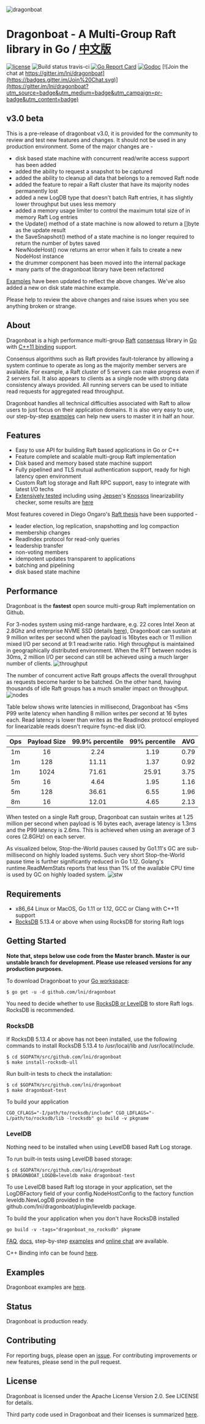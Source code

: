 ![dragonboat](./docs/dragonboat.jpg)
# Dragonboat - A Multi-Group Raft library in Go / [中文版](README.CHS.md) ##
[![license](http://img.shields.io/badge/license-Apache2-blue.svg)](https://github.com/lni/dragonboat/blob/master/LICENSE)
![Build status travis-ci](https://travis-ci.com/lni/dragonboat.svg?branch=master)
[![Go Report Card](https://goreportcard.com/badge/github.com/lni/dragonboat)](https://goreportcard.com/report/github.com/lni/dragonboat)
[![Godoc](http://img.shields.io/badge/go-documentation-blue.svg)](https://godoc.org/github.com/lni/dragonboat)
[![Join the chat at https://gitter.im/lni/dragonboat](https://badges.gitter.im/Join%20Chat.svg)](https://gitter.im/lni/dragonboat?utm_source=badge&utm_medium=badge&utm_campaign=pr-badge&utm_content=badge)

## v3.0 beta ##

This is a pre-release of dragonboat v3.0, it is provided for the community to review and test new features and changes. It should not be used in any production environment. Some of the major changes are - 

* disk based state machine with concurrent read/write access support has been added
* added the ability to request a snapshot to be captured
* added the ability to cleanup all data that belongs to a removed Raft node
* added the feature to repair a Raft cluster that have its majority nodes permanently lost
* added a new LogDB type that doesn't batch Raft entries, it has slightly lower throughput but uses less memory
* added a memory usage limiter to control the maximum total size of in memory Raft Log entries
* the Update() method of a state machine is now allowed to return a []byte as the update result
* the SaveSnapshot() method of a state machine is no longer required to return the number of bytes saved
* NewNodeHost() now returns an error when it fails to create a new NodeHost instance
* the drummer component has been moved into the internal package
* many parts of the dragonboat library have been refactored

[Examples](https://github.com/lni/dragonboat-example/tree/on-disk-state-machine) have been updated to reflect the above changes. We've also added a new on disk state machine example. 

Please help to review the above changes and raise issues when you see anything broken or strange. 

## About ##
Dragonboat is a high performance multi-group [Raft](https://raft.github.io/) [consensus](https://en.wikipedia.org/wiki/Consensus_(computer_science)) library in [Go](https://golang.org/) with [C++11 binding](/binding) support.

Consensus algorithms such as Raft provides fault-tolerance by alllowing a system continue to operate as long as the majority member servers are available. For example, a Raft cluster of 5 servers can make progress even if 2 servers fail. It also appears to clients as a single node with strong data consistency always provided. All running servers can be used to initiate read requests for aggregated read throughput.

Dragonboat handles all technical difficulties associated with Raft to allow users to just focus on their application domains. It is also very easy to use, our step-by-step [examples](https://github.com/lni/dragonboat-example) can help new users to master it in half an hour.

## Features ##
* Easy to use API for building Raft based applications in Go or C++
* Feature complete and scalable multi-group Raft implementation
* Disk based and memory based state machine support
* Fully pipelined and TLS mutual authentication support, ready for high latency open environment
* Custom Raft log storage and Raft RPC support, easy to integrate with latest I/O techs
* [Extensively tested](/docs/test.md) including using [Jepsen](https://aphyr.com/tags/jepsen)'s [Knossos](https://github.com/jepsen-io/knossos) linearizability checker, some results are [here](https://github.com/lni/knossos-data)

Most features covered in Diego Ongaro's [Raft thesis](https://ramcloud.stanford.edu/~ongaro/thesis.pdf) have been supported -
* leader election, log replication, snapshotting and log compaction
* membership changes
* ReadIndex protocol for read-only queries
* leadership transfer
* non-voting members
* idempotent updates transparent to applications
* batching and pipelining
* disk based state machine

## Performance ##
Dragonboat is the __fastest__ open source multi-group Raft implementation on Github. 

For 3-nodes system using mid-range hardware, e.g. 22 cores Intel Xeon at 2.8Ghz and enterprise NVME SSD (details [here](docs/test.md)), Dragonboat can sustain at 9 million writes per second when the payload is 16bytes each or 11 million mixed I/O per second at 9:1 read:write ratio. High throughput is maintained in geographically distributed environment. When the RTT between nodes is 30ms, 2 million I/O per second can still be achieved using a much larger number of clients.
![throughput](./docs/throughput.png)

The number of concurrent active Raft groups affects the overall throughput as requests become harder to be batched. On the other hand, having thousands of idle Raft groups has a much smaller impact on throughput.
![nodes](./docs/nodes.png)

Table below shows write latencies in millisecond, Dragonboat has <5ms P99 write latency when handling 8 million writes per second at 16 bytes each. Read latency is lower than writes as the ReadIndex protocol employed for linearizable reads doesn't require fsync-ed disk I/O.

|Ops|Payload Size|99.9% percentile|99% percentile|AVG|
|:-:|:----------:|:--:|:-:|:-:|
|1m|16|2.24|1.19|0.79|
|1m|128|11.11|1.37|0.92|
|1m|1024|71.61|25.91|3.75|
|5m|16|4.64|1.95|1.16|
|5m|128|36.61|6.55|1.96|
|8m|16|12.01|4.65|2.13|

When tested on a single Raft group, Dragonboat can sustain writes at 1.25 million per second when payload is 16 bytes each, average latency is 1.3ms and the P99 latency is 2.6ms. This is achieved when using an average of 3 cores (2.8GHz) on each server.

As visualized below, Stop-the-World pauses caused by Go1.11's GC are sub-millisecond on highly loaded systems. Such very short Stop-the-World pause time is further significantly reduced in Go 1.12. Golang's runtime.ReadMemStats reports that less than 1% of the available CPU time is used by GC on highly loaded system.
![stw](./docs/stw.png)

## Requirements ##
* x86_64 Linux or MacOS, Go 1.11 or 1.12, GCC or Clang with C++11 support
* [RocksDB](https://github.com/facebook/rocksdb/blob/master/INSTALL.md) 5.13.4 or above when using RocksDB for storing Raft logs 

## Getting Started ##
__Note that, steps below use code from the Master branch. Master is our unstable branch for development. Please use released versions for any production purposes.__

To download Dragonboat to your [Go workspace](https://golang.org/doc/install):
```
$ go get -u -d github.com/lni/dragonboat
```
You need to decide whether to use [RocksDB or LevelDB](docs/storage.md) to store Raft logs. RocksDB is recommended.

### RocksDB ###
If RocksDB 5.13.4 or above has not been installed, use the following commands to install RocksDB 5.13.4 to /usr/local/lib and /usr/local/include.
```
$ cd $GOPATH/src/github.com/lni/dragonboat
$ make install-rocksdb-ull
```
Run built-in tests to check the installation:
```
$ cd $GOPATH/src/github.com/lni/dragonboat
$ make dragonboat-test
```
To build your application
```
CGO_CFLAGS="-I/path/to/rocksdb/include" CGO_LDFLAGS="-L/path/to/rocksdb/lib -lrocksdb" go build -v pkgname
```

### LevelDB ###
Nothing need to be installed when using LevelDB based Raft Log storage.

To run built-in tests using LevelDB based storage:
```
$ cd $GOPATH/src/github.com/lni/dragonboat
$ DRAGONBOAT_LOGDB=leveldb make dragonboat-test
```
To use LevelDB based Raft log storage in your application, set the LogDBFactory field of your config.NodeHostConfig to the factory function leveldb.NewLogDB provided in the github.com/lni/dragonboat/plugin/leveldb package.

To build the your application when you don't have RocksDB installed
```
go build -v -tags="dragonboat_no_rocksdb" pkgname
```

[FAQ](https://github.com/lni/dragonboat/wiki/FAQ), [docs](https://godoc.org/github.com/lni/dragonboat), step-by-step [examples](https://github.com/lni/dragonboat-example) and [online chat](https://gitter.im/lni/dragonboat) are available.

C++ Binding info can be found [here](https://github.com/lni/dragonboat/blob/master/binding/README.md).

## Examples ##
Dragonboat examples are [here](https://github.com/lni/dragonboat-example).

## Status ##
Dragonboat is production ready.

## Contributing ##
For reporting bugs, please open an [issue](https://github.com/lni/dragonboat/issues/new). For contributing improvements or new features, please send in the pull request.

## License ##
Dragonboat is licensed under the Apache License Version 2.0. See LICENSE for details.

Third party code used in Dragonboat and their licenses is summarized [here](docs/COPYRIGHT).
